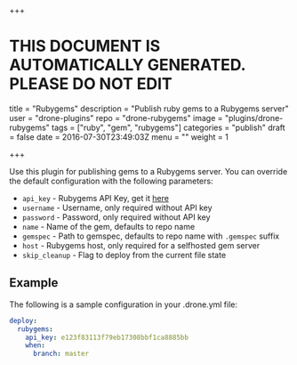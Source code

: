 +++

# THIS DOCUMENT IS AUTOMATICALLY GENERATED. PLEASE DO NOT EDIT

title = "Rubygems"
description = "Publish ruby gems to a Rubygems server"
user = "drone-plugins"
repo = "drone-rubygems"
image = "plugins/drone-rubygems"
tags = ["ruby", "gem", "rubygems"]
categories = "publish"
draft = false
date = 2016-07-30T23:49:03Z
menu = ""
weight = 1

+++

Use this plugin for publishing gems to a Rubygems server. You can override the
default configuration with the following parameters:

* `api_key` - Rubygems API Key, get it [here](https://rubygems.org/profile/edit)
* `username` - Username, only required without API key
* `password` - Password, only required without API key
* `name` - Name of the gem, defaults to repo name
* `gemspec` - Path to gemspec, defaults to repo name with `.gemspec` suffix
* `host` - Rubygems host, only required for a selfhosted gem server
* `skip_cleanup` - Flag to deploy from the current file state

## Example

The following is a sample configuration in your .drone.yml file:

```yaml
deploy:
  rubygems:
    api_key: e123f83113f79eb17308bbf1ca8885bb
    when:
      branch: master
```

